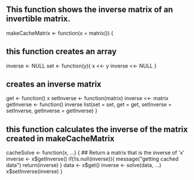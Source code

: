 ## This function shows the inverse matrix of an invertible matrix.
makeCacheMatrix <- function(x = matrix()) {
  ## this function creates an array
  inverse <- NULL
  set <- function(y){
    x <<- y
    inverse <<- NULL
  }
  ## creates an inverse matrix
  get <- function() x
  setInverse <- function(matrix) inverse <<- matrix
  getInverse <- function() inverse
  list(set = set, get = get, setInverse = setInverse, getInverse = getInverse)
}

## this function calculates the inverse of the matrix created in makeCacheMatrix
cacheSolve <- function(x, ...) {
        ## Return a matrix that is the inverse of 'x'
  inverse <- x$getInverse()
  if(!is.null(inverse)){
    message("getting cached data")
    return(inverse)
  }
  data <- x$get()
  inverse <- solve(data, ...)
  x$setInverse(inverse)
 }

